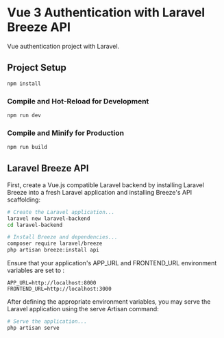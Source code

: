 # Vue 3 Authentication with Laravel Breeze API 

Vue authentication project with Laravel.


## Project Setup
```sh
npm install
```

### Compile and Hot-Reload for Development
```sh
npm run dev
```

### Compile and Minify for Production
```sh
npm run build
```


## Laravel Breeze API
First, create a Vue.js compatible Laravel backend by installing Laravel Breeze into a fresh Laravel application and installing Breeze's API scaffolding:
```sh
# Create the Laravel application...
laravel new laravel-backend
cd laravel-backend

# Install Breeze and dependencies...
composer require laravel/breeze
php artisan breeze:install api
```

Ensure that your application's APP_URL and FRONTEND_URL environment variables are set to :
```
APP_URL=http://localhost:8000 
FRONTEND_URL=http://localhost:3000 
```
After defining the appropriate environment variables, you may serve the Laravel application using the serve Artisan command:
``` sh
# Serve the application...
php artisan serve
```

